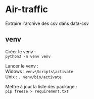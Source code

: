 # Air-traffic

Extraire l'archive des csv dans data-csv


## venv

Créer le venv : <br/>
`python3 -m venv venv`

Lancer le venv :<br/>
Widows : `venv\Scripts\activate`<br/>
Unix : `. venv/bin/activate`


Mettre à jour la liste des package : <br/>
`pip freeze > requirement.txt`